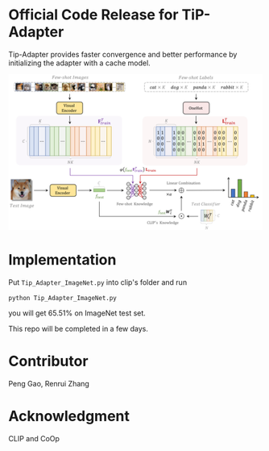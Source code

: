 # Official Code Release for TiP-Adapter

Tip-Adapter provides faster convergence and better performance by initializing the adapter with a cache model.
<div align="center">
  <img src="cache_model.png"/>
</div>

# Implementation
Put ``Tip_Adapter_ImageNet.py`` into clip's folder and run 

    python Tip_Adapter_ImageNet.py

you will get 65.51% on ImageNet test set.

This repo will be completed in a few days.


# Contributor
Peng Gao, Renrui Zhang

# Acknowledgment
CLIP and CoOp
